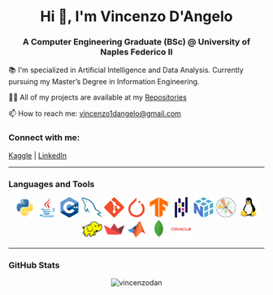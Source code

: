 <h1 align="center">Hi 👋, I'm Vincenzo D'Angelo</h1>
<h3 align="center">A Computer Engineering Graduate (BSc) @ University of Naples Federico II</h3>

📚 I'm specialized in Artificial Intelligence and Data Analysis. Currently pursuing my Master’s Degree in Information Engineering.

👨‍💻 All of my projects are available at my [Repositories](https://github.com/vincenzodan?tab=repositories)  

📫 How to reach me: vincenzo1dangelo@gmail.com  

### Connect with me:  
[Kaggle](https://www.kaggle.com/vincenzodangelo) | [LinkedIn](https://www.linkedin.com/in/vincenzodangelo)

---

### Languages and Tools
<p align="center">
  <a href="https://www.python.org/" target="_blank"><img src="https://raw.githubusercontent.com/devicons/devicon/master/icons/python/python-original.svg" width="40" height="40"/></a>
  <a href="https://www.java.com/" target="_blank"><img src="https://raw.githubusercontent.com/devicons/devicon/master/icons/java/java-original.svg" width="40" height="40"/></a>
  <a href="https://isocpp.org/" target="_blank"><img src="https://raw.githubusercontent.com/devicons/devicon/master/icons/cplusplus/cplusplus-original.svg" width="40" height="40"/></a>
  <a href="https://www.mysql.com/" target="_blank"><img src="https://raw.githubusercontent.com/devicons/devicon/master/icons/mysql/mysql-original.svg" width="40" height="40"/></a>
  <a href="https://git-scm.com/" target="_blank"><img src="https://raw.githubusercontent.com/devicons/devicon/master/icons/git/git-original.svg" width="40" height="40"/></a>
  <a href="https://pytorch.org/" target="_blank"><img src="https://raw.githubusercontent.com/devicons/devicon/master/icons/pytorch/pytorch-original.svg" width="40" height="40"/></a>
  <a href="https://www.tensorflow.org/" target="_blank"><img src="https://raw.githubusercontent.com/devicons/devicon/master/icons/tensorflow/tensorflow-original.svg" width="40" height="40"/></a>
  <a href="https://pandas.pydata.org/" target="_blank"><img src="https://raw.githubusercontent.com/devicons/devicon/master/icons/pandas/pandas-original.svg" width="40" height="40"/></a>
  <a href="https://numpy.org/" target="_blank"><img src="https://raw.githubusercontent.com/devicons/devicon/master/icons/numpy/numpy-original.svg" width="40" height="40"/></a>
  <a href="https://matplotlib.org/" target="_blank"><img src="https://raw.githubusercontent.com/devicons/devicon/master/icons/matplotlib/matplotlib-original.svg" width="40" height="40"/></a>
  <a href="https://www.linux.org/" target="_blank"><img src="https://raw.githubusercontent.com/devicons/devicon/master/icons/linux/linux-original.svg" width="40" height="40"/></a>
  <a href="https://hadoop.apache.org/" target="_blank"><img src="https://raw.githubusercontent.com/devicons/devicon/master/icons/hadoop/hadoop-original.svg" width="40" height="40"/></a>
  <a href="https://streamlit.io/" target="_blank"><img src="https://raw.githubusercontent.com/devicons/devicon/master/icons/streamlit/streamlit-original.svg" width="40" height="40"/></a>
  <a href="https://it.mathworks.com/products/matlab.html" target="_blank"><img src="https://raw.githubusercontent.com/devicons/devicon/master/icons/matlab/matlab-original.svg" width="40" height="40"/></a>
  <a href="https://www.mongodb.com/" target="_blank"><img src="https://raw.githubusercontent.com/devicons/devicon/master/icons/mongodb/mongodb-original.svg" width="40" height="40"/></a>
  <a href="https://www.oracle.com/" target="_blank"><img src="https://raw.githubusercontent.com/devicons/devicon/master/icons/oracle/oracle-original.svg" width="40" height="40"/></a>
</p>

---

### GitHub Stats
<p align="center">
  <img src="https://github-readme-stats.vercel.app/api/top-langs?username=vincenzodan&show_icons=true&locale=en&layout=compact&width=500" alt="vincenzodan"/>
</p>

